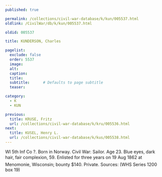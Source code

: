 ```yaml
---
published: true

permalink: /collections/civil-war-database/k/kun/005537.html
oldlink: /CivilWar/db/k/kun/005537.html

oldid: 005537

title: KUNDERSON, Charles

pagelist:
  exclude: false
  order: 5537
  image: 
  alt:
  caption:
  title:
  subtitle:      # Defaults to page subtitle
  teaser:

category: 
  - K 
  - KUN

previous:
  title: KRUSE, Fritz
  url: /collections/civil-war-database/k/kru/005536.html  
next:
  title: KUSEL, Henry L.
  url: /collections/civil-war-database/k/kus/005538.html   
---
```

WI 5th Inf Co ?. Born in Norway. Civil War: Sailor. Age 23. Blue eyes, dark hair, fair complexion, 5&#146;9&#148;. Enlisted for three years on 19 Aug 1862 at Menomonie, Wisconsin; bounty $140. Private. Sources: (WHS Series 1200 box 19)